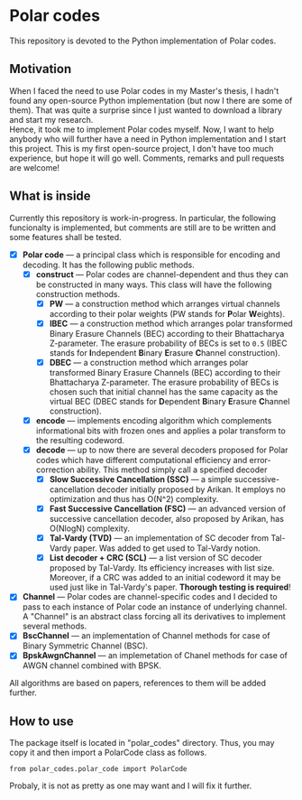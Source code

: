 # Polar codes
This repository is devoted to the Python implementation of Polar codes.

## Motivation
When I faced the need to use Polar codes in my Master's thesis, I hadn't found any open-source Python implementation (but now I there are some of them).
That was quite a surprise since I just wanted to download a library and start my research.  
Hence, it took me to implement Polar codes myself.
Now, I want to help anybody who will further have a need in Python implementation and I start this project.
This is my first open-source project, I don't have too much experience, but hope it will go well. 
Comments, remarks and pull requests are welcome!

## What is inside

Currently this repository is work-in-progress. 
In particular, the following funcionalty is implemented, but comments are still are to be written and some features shall be tested.

- [x] **Polar code** — a principal class which is responsible for encoding and decoding.
 It has the following public methods.
    - [x] **construct** — Polar codes are channel-dependent and thus they can be constructed in many ways.
    This class will have the following construction methods.
        - [x] **PW** — a construction method which arranges virtual channels according to their polar weights (PW stands for **P**olar **W**eights).
        - [x] **IBEC** — a construction method which arranges polar transformed Binary Erasure Channels (BEC) according to their Bhattacharya Z-parameter.
         The erasure probability of BECs is set to `0.5` (IBEC stands for **I**ndependent **B**inary **E**rasure **C**hannel construction).
         - [x] **DBEC** — a construction method which arranges polar transformed Binary Erasure Channels (BEC) according to their Bhattacharya Z-parameter.
         The erasure probability of BECs is chosen such that initial channel has the same capacity as the virtual BEC (DBEC stands for **D**ependent **B**inary **E**rasure **C**hannel construction).
    - [x] **encode** — implements encoding algorithm which complements informational bits with frozen ones and applies a polar transform to the resulting codeword.
    - [x] **decode** — up to now there are several decoders proposed for Polar codes which have different computational efficiency and error-correction ability.
    This method simply call a specified decoder
        - [x] **Slow Successive Cancellation (SSC)** — a simple successive-cancellation decoder initially proposed by Arikan. 
        It employs no optimization and thus has O(N^2) complexity.
        - [x] **Fast Successive Cancellation (FSC)** — an advanced version of successive cancellation decoder, also proposed by Arikan, has O(NlogN) complexity.
        - [x] **Tal-Vardy (TVD)** — an implementation of SC decoder from Tal-Vardy paper. Was added to get used to Tal-Vardy notion. 
        - [x] **List decoder + CRC (SCL)** — a list version of SC decoder proposed by Tal-Vardy. Its efficiency increases with list size. 
        Moreover, if a CRC was added to an initial codeword it may be used just like in Tal-Vardy's paper.
        **Thorough testing is required**!
- [x] **Channel** — Polar codes are channel-specific codes and I decided to pass to each instance of Polar code an instance of underlying channel. 
A "Channel" is an abstract class forcing all its derivatives to implement several methods.
- [x] **BscChannel** — an implementation of Channel methods for case of Binary Symmetric Channel (BSC).
- [x] **BpskAwgnChannel** — an implemetation of Chanel methods for case of AWGN channel combined with BPSK.

All algorithms are based on papers, references to them will be added further.

## How to use

The package itself is located in "polar_codes" directory. 
Thus, you may copy it and then import a PolarCode class as follows.
    
    from polar_codes.polar_code import PolarCode
    
Probaly, it is not as pretty as one may want and I will fix it further.